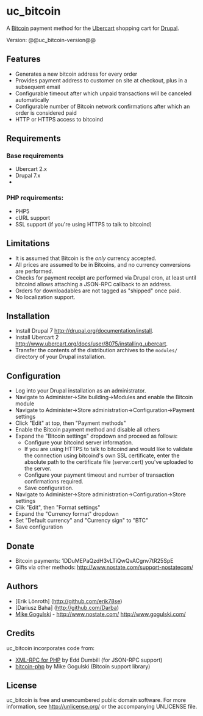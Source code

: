uc_bitcoin
==========

A [Bitcoin][Bitcoin] payment method for the
[Ubercart][Ubercart] shopping cart for [Drupal][Drupal].

Version: @@uc_bitcoin-version@@

Features
--------

* Generates a new bitcoin address for every order
* Provides payment address to customer on site at checkout, plus in a
  subsequent email
* Configurable timeout after which unpaid transactions will be canceled
  automatically
* Configurable number of Bitcoin network confirmations after which an order
  is considered paid
* HTTP or HTTPS access to bitcoind

Requirements
------------

### Base requirements
* Ubercart 2.x
* Drupal 7.x
* [bitcoin-php]:	http://github.com/mikegogulski/bitcoin-php

### PHP requirements:
* PHP5
* cURL support  
* SSL support (if you're using HTTPS to talk to bitcoind)

Limitations
-----------

* It is assumed that Bitcoin is the *only* currency accepted.
* All prices are assumed to be in Bitcoins, and no currency conversions are
  performed.
* Checks for payment receipt are performed via Drupal cron, at least until
  bitcoind allows attaching a JSON-RPC callback to an address.
* Orders for downloadables are not tagged as "shipped" once paid.
* No localization support.

Installation
------------

* Install Drupal 7 <http://drupal.org/documentation/install>.
* Install Ubercart 2 <http://www.ubercart.org/docs/user/8075/installing_ubercart>.
* Transfer the contents of the distribution archives to the `modules/` directory
  of your Drupal installation. 

Configuration
-------------

* Log into your Drupal installation as an administrator.
* Navigate to Administer->Site building->Modules and enable the Bitcoin module
* Navigate to Administer->Store administration->Configuration->Payment settings
* Click "Edit" at top, then "Payment methods"
* Enable the Bitcoin payment method and disable all others
* Expand the "Bitcoin settings" dropdown and proceed as follows:
	* Configure your bitcoind server information.
	* If you are using HTTPS to talk to bitcoind and would like to validate
      the connection using bitcoind's own SSL certificate, enter the
      absolute path to the certificate file (server.cert) you've uploaded
      to the server.
	* Configure your payment timeout and number of transaction confirmations
      required.
	* Save configuration.
* Navigate to Administer->Store administration->Configuration->Store settings
* Clik "Edit", then "Format settings"
* Expand the "Currency format" dropdown
* Set "Default currency" and "Currency sign" to "BTC"
* Save configuration

Donate
------

* Bitcoin payments: 1DDuMEPaQzdH3vLTiQwQvACgnv7tR25SpE
* Gifts via other methods: <http://www.nostate.com/support-nostatecom/>

Authors
-------

* [Erik Lönroth] (http://github.com/erik78se)
* [Dariusz Baha] (http://github.com/Darba)
* [Mike Gogulski](http://github.com/mikegogulski) -
  <http://www.nostate.com/> <http://www.gogulski.com/>


Credits
-------

uc_bitcoin incorporates code from:

* [XML-RPC for PHP][XML-RPC-PHP] by Edd Dumbill (for JSON-RPC support)
* [bitcoin-php][bitcoin-php] by Mike Gogulski (Bitcoin support library)

License
-------

uc_bitcoin is free and unencumbered public domain software. For more
information, see <http://unlicense.org/> or the accompanying UNLICENSE file.


[Bitcoin]:		http://www.bitcoin.org/
[Ubercart]:		http://www.ubercart.org/
[Drupal]:		http://www.drupal.org/
[XML-RPC-PHP]:	http://phpxmlrpc.sourceforge.net/
[bitcoin-php]:	http://github.com/mikegogulski/bitcoin-php
